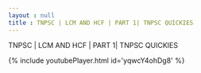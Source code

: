 ```yaml
---
layout : null
title : TNPSC | LCM AND HCF | PART 1| TNPSC QUICKIES
---
```


TNPSC | LCM AND HCF | PART 1| TNPSC QUICKIES



{% include youtubePlayer.html id='yqwcY4ohDg8' %}
